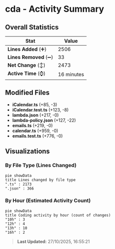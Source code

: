 # cda - Activity Summary 

## Overall Statistics

| Stat                   | Value                                                             |
| ---------------------- | ----------------------------------------------------------------- |
| **Lines Added** (➕)   | 2506                                          |
| **Lines Removed** (➖) | 33                                        |
| **Net Change** (↕)    | 2473                |
| **Active Time** (⌚)   | 16 minutes |


## Modified Files
- **iCalendar.ts** (+85, -3)
- **iCalendar.test.ts** (+123, -8)
- **lambda.json** (+217, -0)
- **lambda-policy.json** (+127, -22)
- **emails.ts** (+219, -0)
- **calendar.ts** (+959, -0)
- **emails.test.ts** (+776, -0)

## Visualizations

### By File Type (Lines Changed)

```mermaid
pie showData
title Lines changed by file type
".ts" : 2173
".json" : 366
```

### By Hour (Estimated Activity Count)

```mermaid
pie showData
title Coding activity by hour (count of changes)
"10h" : 3
"12h" : 4
"13h" : 10
"16h" : 2
```


> **Last Updated:** 27/10/2025, 16:55:21